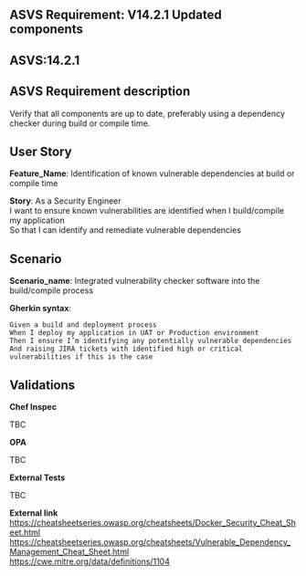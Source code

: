 ## ASVS Requirement: V14.2.1 Updated components
## ASVS:14.2.1

## ASVS Requirement description
Verify that all components are up to date, preferably using a dependency checker during build or compile time.

## User Story
**Feature_Name**: Identification of known vulnerable dependencies at build or compile time

**Story**:
As a Security Engineer\
I want to ensure known vulnerabilities are identified when I build/compile my application\
So that I can identify and remediate vulnerable dependencies

## Scenario
**Scenario_name**: Integrated vulnerability checker software into the build/compile process

**Gherkin syntax**:
```gherkin
Given a build and deployment process
When I deploy my application in UAT or Production environment
Then I ensure I’m identifying any potentially vulnerable dependencies
And raising JIRA tickets with identified high or critical vulnerabilities if this is the case
```
## Validations

**Chef Inspec**

TBC

**OPA**

TBC

**External Tests**

TBC

**External link**\
https://cheatsheetseries.owasp.org/cheatsheets/Docker_Security_Cheat_Sheet.html \
https://cheatsheetseries.owasp.org/cheatsheets/Vulnerable_Dependency_Management_Cheat_Sheet.html \
https://cwe.mitre.org/data/definitions/1104